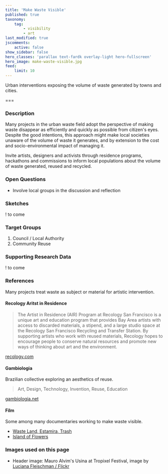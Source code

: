 ```yaml
---
title: 'Make Waste Visible'
published: true
taxonomy:
    tag:
        - visibility
        - art
last_modified: true
jscomments:
    active: false
show_sidebar: false
hero_classes: 'parallax text-fardk overlay-light hero-fullscreen'
hero_image: make-waste-visible.jpg
feed:
    limit: 10
---
```


Urban interventions exposing the volume of waste generated by towns and cities.

===

### Description

Many projects in the urban waste field adopt the perspective of making waste disappear as efficiently and quickly as possible from citizen's eyes. Despite the good intentions, this approach might make local societies unaware of the volume of waste it generates, and by extension to the cost and socio-environmental impact of managing it.

Invite artists, designers and activists through residence programs, hackathons and commissions to inform local populations about the volume of waste generated, reused and recycled.

### Open Questions

* Involve local groups in the discussion and reflection

### Sketches

! to come

### Target Groups

1. Council / Local Authority
1. Community Reuse

### Supporting Research Data

! to come

### References

Many projects treat waste as subject or material for artistic intervention.

#### Recology Aritst in Residence

> The Artist in Residence (AIR) Program at Recology San Francisco is a unique art and education program that provides Bay Area artists with access to discarded materials, a stipend, and a large studio space at the Recology San Francisco Recycling and Transfer Station. By supporting artists who work with reused materials, Recology hopes to encourage people to conserve natural resources and promote new ways of thinking about art and the environment.

[recology.com](https://www.recology.com/recology-san-francisco/artist-in-residence-program/)

#### Gambiologia

Brazilian collective exploring an aesthetics of reuse.

> Art, Design, Technology, Invention, Reuse, Education

[gambiologia.net](http://www.gambiologia.net/blog/)

#### Film

Some among many documentaries working to make waste visible.

* [Waste Land, Estamira, Trash](../opendott/landfills)
* [Island of Flowers](../opendott/ilha-das-flores)

### Images used on this page

* Header image: Mauro Alvim's Usina at Tropixel Festival, image by [Luciana Fleischman / Flickr](https://www.flickr.com/photos/102890313@N05/10510916333/in/pool-tropixel/)
